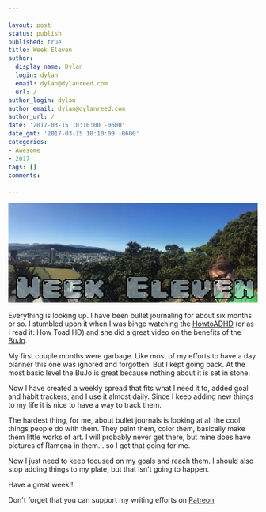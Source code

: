```yaml
---

layout: post
status: publish
published: true
title: Week Eleven
author:
  display_name: Dylan
  login: dylan
  email: dylan@dylanreed.com
  url: /
author_login: dylan
author_email: dylan@dylanreed.com
author_url: /
date: '2017-03-15 10:10:00 -0600'
date_gmt: '2017-03-15 10:10:00 -0600'
categories:
- Awesome
- 2017
tags: []
comments:

---
```

![Week Eleven - Dylan looking insane at the end of a panoramic of Wellington NZ](https://raw.githubusercontent.com/dylanreed/dylan.blog/gh-pages/images/weekly-blog/Weekly-Blog-Post-Eleven.jpg)

Everything is looking up. I have been bullet journaling for about six months or so. I stumbled upon it when I was binge watching the [HowtoADHD](https://www.youtube.com/channel/UC-nPM1_kSZf91ZGkcgy_95Q) (or as I read it: How Toad HD) and she did a great video on the benefits of the [BuJo](https://www.youtube.com/watch?v=5hLnY9L1c-M). 

My first couple months were garbage. Like most of my efforts to have a day planner this one was ignored and forgotten. But I kept going back. At the most basic level the BuJo is great because nothing about it is set in stone. 

Now I have created a weekly spread that fits what I need it to, added goal and habit trackers, and I use it almost daily. Since I keep adding new things to my life it is nice to have a way to track them. 

The hardest thing, for me, about bullet journals is looking at all the cool things people do with them. They paint them, color them, basically make them little works of art. I will probably never get there, but mine does have pictures of Ramona in them... so I got that going for me. 

Now I just need to keep focused on my goals and reach them. I should also stop adding things to my plate, but that isn't going to happen. 

Have a great week!!

Don't forget that you can support my writing efforts on [Patreon](https://www.patreon.com/dylanreed)
